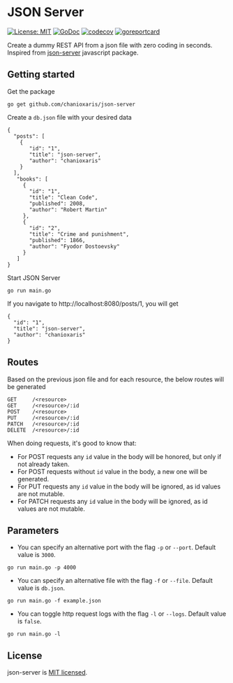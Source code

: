 # JSON Server
[![License: MIT](https://img.shields.io/badge/License-MIT-yellow.svg)](https://raw.githubusercontent.com/chanioxaris/json-server/master/LICENSE)
[![GoDoc](https://godoc.org/github.com/chanioxaris/json-server?status.svg)](https://godoc.org/github.com/chanioxaris/json-server)
[![codecov](https://codecov.io/gh/chanioxaris/json-server/branch/master/graph/badge.svg)](https://codecov.io/gh/chanioxaris/json-server)
[![goreportcard](https://goreportcard.com/badge/github.com/chanioxaris/json-server)](https://goreportcard.com/report/github.com/chanioxaris/json-server)

Create a dummy REST API from a json file with zero coding in seconds. Inspired from [json-server](https://github.com/typicode/json-server) javascript package.

## Getting started
Get the package

`go get github.com/chanioxaris/json-server`

Create a `db.json` file with your desired data

    {
      "posts": [
        { 
           "id": "1", 
           "title": "json-server", 
           "author": "chanioxaris" 
        }
      ],
       "books": [
         {
           "id": "1",
           "title": "Clean Code",
           "published": 2008,
           "author": "Robert Martin"
         },
         {
           "id": "2",
           "title": "Crime and punishment",
           "published": 1866,
           "author": "Fyodor Dostoevsky"
         }
       ]
    }
    
Start JSON Server

`go run main.go`

If you navigate to http://localhost:8080/posts/1, you will get

    { 
      "id": "1", 
      "title": "json-server", 
      "author": "chanioxaris" 
    }

## Routes
Based on the previous json file and for each resource, the below routes will be generated

````
GET     /<resource>
GET     /<resource>/:id
POST    /<resource>
PUT     /<resource>/:id
PATCH   /<resource>/:id
DELETE  /<resource>/:id
````

When doing requests, it's good to know that:
- For POST requests any `id` value in the body will be honored, but only if not already taken.
- For POST requests without `id` value in the body, a new one will be generated.
- For PUT requests any `id` value in the body will be ignored, as id values are not mutable.
- For PATCH requests any `id` value in the body will be ignored, as id values are not mutable.

## Parameters
- You can specify an alternative port with the flag `-p` or `--port`. Default value is `3000`.

`go run main.go -p 4000`

- You can specify an alternative file with the flag `-f` or `--file`. Default value is `db.json`.

`go run main.go -f example.json`

- You can toggle http request logs with the flag `-l` or `--logs`. Default value is `false`.

`go run main.go -l`

## License

json-server is [MIT licensed](LICENSE).